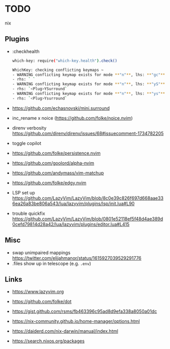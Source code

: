 # TODO

nix

## Plugins

- :checkhealth 
  ```bash
  which-key: require("which-key.health").check()

  WhichKey: checking conflicting keymaps ~
  - WARNING conflicting keymap exists for mode **"n"**, lhs: **"gc"**
  - rhs: ` `
  - WARNING conflicting keymap exists for mode **"n"**, lhs: **"yS"**
  - rhs: `<Plug>YSurround`
  - WARNING conflicting keymap exists for mode **"n"**, lhs: **"ys"**
  - rhs: `<Plug>Ysurround`
  ```
- https://github.com/echasnovski/mini.surround
- inc_rename x noice (https://github.com/folke/noice.nvim)
- direnv verbosity https://github.com/direnv/direnv/issues/68#issuecomment-1734782205

- toggle copilot
- https://github.com/folke/persistence.nvim
- https://github.com/goolord/alpha-nvim
- https://github.com/andymass/vim-matchup
- https://github.com/folke/edgy.nvim

- LSP set up https://github.com/LazyVim/LazyVim/blob/8c0e39c826f697d668aae336ea26a83be806a543/lua/lazyvim/plugins/lsp/init.lua#L90
- trouble quickfix https://github.com/LazyVim/LazyVim/blob/0801e52118ef5f48d4ae389d0cefd79814d28a42/lua/lazyvim/plugins/editor.lua#L415

## Misc

- swap unimpaired mappings https://twitter.com/elijahmanor/status/1615927039529291776
- .files show up in telescope (e.g. `.env`)

## Links

- https://www.lazyvim.org
- https://github.com/folke/dot
- https://gist.github.com/rsms/fb463396c95ad8d9efa338a8050a01dc

- https://nix-community.github.io/home-manager/options.html
- https://daiderd.com/nix-darwin/manual/index.html
- https://search.nixos.org/packages

